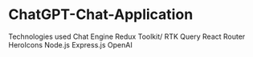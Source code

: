 # ChatGPT-Chat-Application

Technologies used
Chat Engine
Redux Toolkit/ RTK Query
React Router
HeroIcons
Node.js
Express.js
OpenAI
